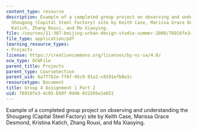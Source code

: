 ```yaml
---
content_type: resource
description: Example of a completed group project on observing and understanding the
  Shougang (Capital Steel Factory) site by Keith Case, Marissa Grace Desmond, Kristina
  Katich, Zhang Rouxi, and Ma Xiaoying.
file: /courses/11-307-beijing-urban-design-studio-summer-2008/76916fe34c05b50f9d46031505e1e651_group4_assn1_2.pdf
file_type: application/pdf
learning_resource_types:
- Projects
license: https://creativecommons.org/licenses/by-nc-sa/4.0/
ocw_type: OCWFile
parent_title: Projects
parent_type: CourseSection
parent_uid: 6a77762e-ff6f-95c9-91a2-c0191efb0a1c
resourcetype: Document
title: Group 4 Assignment 1 Part 2
uid: 76916fe3-4c05-b50f-9d46-031505e1e651
---
```

Example of a completed group project on observing and understanding the Shougang (Capital Steel Factory) site by Keith Case, Marissa Grace Desmond, Kristina Katich, Zhang Rouxi, and Ma Xiaoying.